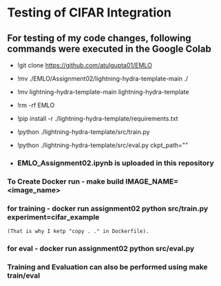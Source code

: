 # Testing of CIFAR Integration
## For testing of my code changes, following commands were executed in the Google Colab

  - !git clone https://github.com/atulgupta01/EMLO
  - !mv ./EMLO/Assignment02/lightning-hydra-template-main ./
  - !mv lightning-hydra-template-main lightning-hydra-template
  - !rm -rf EMLO
  - !pip install -r ./lightning-hydra-template/requirements.txt
  - !python ./lightning-hydra-template/src/train.py
  - !python ./lightning-hydra-template/src/eval.py ckpt_path="<Path from the training>"
 
- ### EMLO_Assignment02.ipynb is uploaded in this repository
### To Create Docker run - <b>make build IMAGE_NAME=<image_name></b>
### for training - <b>docker run assignment02 python src/train.py experiment=cifar_example</b>
    (That is why I ketp "copy . ." in Dockerfile).
### for eval - <b>docker run assignment02 python src/eval.py</b>
### Training and Evaluation can also be performed using <b>make train/eval</b>

